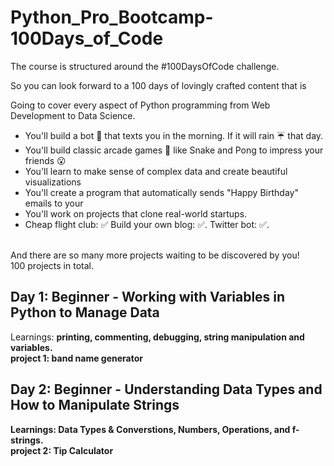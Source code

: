 # Python_Pro_Bootcamp-100Days_of_Code
The course is structured around the #100DaysOfCode challenge.

So you can look forward to a 100 days of lovingly crafted content that is

Going to cover every aspect of Python programming from Web Development to Data Science.

- You'll build a bot 🤖 that texts you in the morning. If it will rain ☔️ that day.<br>
- You'll build classic arcade games 👾 like Snake and Pong to impress your friends 😮 <br>
- You'll learn to make sense of complex data and create beautiful visualizations <br>
- You'll create a program that automatically sends "Happy Birthday" emails to your <br>
- You'll work on projects that clone real-world startups.<br>
- Cheap flight club: ✅ Build your own blog: ✅. Twitter bot: ✅. <br>
<br>
And there are so many more projects waiting to be discovered by you!
<br>
100 projects in total.

## Day 1: Beginner - Working with Variables in Python to Manage Data
Learnings: <b>printing, commenting, debugging, string manipulation and variables<b>.<br>
project 1: band name generator

## Day 2: Beginner - Understanding Data Types and How to Manipulate Strings
Learnings: <b>Data Types & Converstions, Numbers, Operations, and f-strings<b>.<br>
project 2: Tip Calculator
